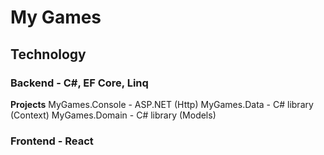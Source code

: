 
# My Games

## Technology

### Backend - C#, EF Core, Linq

**Projects**
MyGames.Console - ASP.NET (Http)
MyGames.Data - C# library (Context)
MyGames.Domain - C# library (Models)

### Frontend - React
